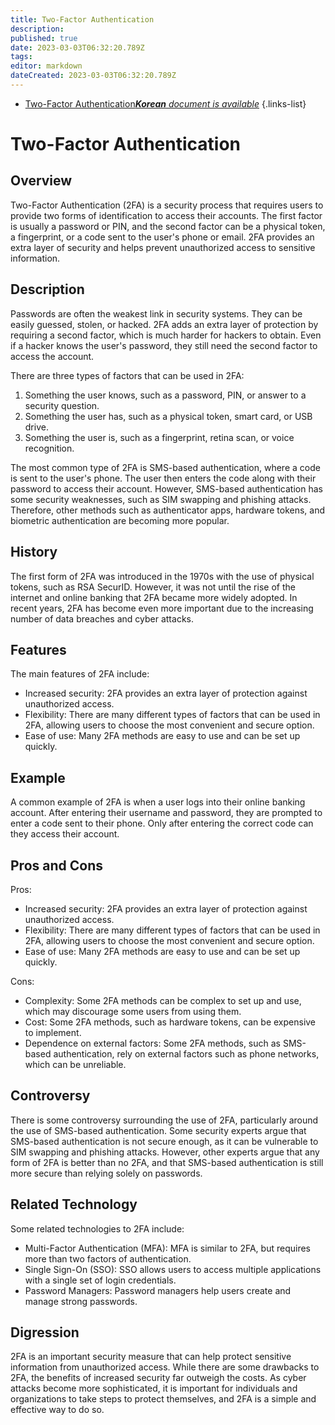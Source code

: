 ```yaml
---
title: Two-Factor Authentication
description: 
published: true
date: 2023-03-03T06:32:20.789Z
tags: 
editor: markdown
dateCreated: 2023-03-03T06:32:20.789Z
---
```


- [Two-Factor Authentication***Korean** document is available*](/ko/Knowledge-base/Dictionary/two-factor-authentication)
{.links-list}
# Two-Factor Authentication

## Overview

Two-Factor Authentication (2FA) is a security process that requires users to provide two forms of identification to access their accounts. The first factor is usually a password or PIN, and the second factor can be a physical token, a fingerprint, or a code sent to the user's phone or email. 2FA provides an extra layer of security and helps prevent unauthorized access to sensitive information.

## Description

Passwords are often the weakest link in security systems. They can be easily guessed, stolen, or hacked. 2FA adds an extra layer of protection by requiring a second factor, which is much harder for hackers to obtain. Even if a hacker knows the user's password, they still need the second factor to access the account.

There are three types of factors that can be used in 2FA:

1. Something the user knows, such as a password, PIN, or answer to a security question.
2. Something the user has, such as a physical token, smart card, or USB drive.
3. Something the user is, such as a fingerprint, retina scan, or voice recognition.

The most common type of 2FA is SMS-based authentication, where a code is sent to the user's phone. The user then enters the code along with their password to access their account. However, SMS-based authentication has some security weaknesses, such as SIM swapping and phishing attacks. Therefore, other methods such as authenticator apps, hardware tokens, and biometric authentication are becoming more popular.

## History

The first form of 2FA was introduced in the 1970s with the use of physical tokens, such as RSA SecurID. However, it was not until the rise of the internet and online banking that 2FA became more widely adopted. In recent years, 2FA has become even more important due to the increasing number of data breaches and cyber attacks.

## Features

The main features of 2FA include:

- Increased security: 2FA provides an extra layer of protection against unauthorized access.
- Flexibility: There are many different types of factors that can be used in 2FA, allowing users to choose the most convenient and secure option.
- Ease of use: Many 2FA methods are easy to use and can be set up quickly.

## Example

A common example of 2FA is when a user logs into their online banking account. After entering their username and password, they are prompted to enter a code sent to their phone. Only after entering the correct code can they access their account.

## Pros and Cons

Pros:

- Increased security: 2FA provides an extra layer of protection against unauthorized access.
- Flexibility: There are many different types of factors that can be used in 2FA, allowing users to choose the most convenient and secure option.
- Ease of use: Many 2FA methods are easy to use and can be set up quickly.

Cons:

- Complexity: Some 2FA methods can be complex to set up and use, which may discourage some users from using them.
- Cost: Some 2FA methods, such as hardware tokens, can be expensive to implement.
- Dependence on external factors: Some 2FA methods, such as SMS-based authentication, rely on external factors such as phone networks, which can be unreliable.

## Controversy

There is some controversy surrounding the use of 2FA, particularly around the use of SMS-based authentication. Some security experts argue that SMS-based authentication is not secure enough, as it can be vulnerable to SIM swapping and phishing attacks. However, other experts argue that any form of 2FA is better than no 2FA, and that SMS-based authentication is still more secure than relying solely on passwords.

## Related Technology

Some related technologies to 2FA include:

- Multi-Factor Authentication (MFA): MFA is similar to 2FA, but requires more than two factors of authentication.
- Single Sign-On (SSO): SSO allows users to access multiple applications with a single set of login credentials.
- Password Managers: Password managers help users create and manage strong passwords.

## Digression

2FA is an important security measure that can help protect sensitive information from unauthorized access. While there are some drawbacks to 2FA, the benefits of increased security far outweigh the costs. As cyber attacks become more sophisticated, it is important for individuals and organizations to take steps to protect themselves, and 2FA is a simple and effective way to do so.